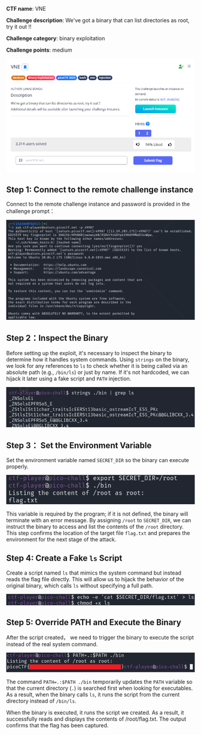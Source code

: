 **CTF name**: VNE

**Challenge description**: We've got a binary that can list directories as root, try it out !!

**Challenge category**: binary exploitation

**Challenge points**: medium

![Image 1](description.png)

## Step 1: Connect to the remote challenge instance

Connect to the remote challenge instance and password is provided in the challenge prompt：

![Image 2](1.png)

## Step 2：Inspect the Binary

Before setting up the exploit, it's necessary to inspect the binary to determine how it handles system commands. Using `strings` on the binary, we look for any references to `ls` to check whether it is being called via an absolute path (e.g., `/bin/ls`) or just by name. If it's not hardcoded, we can hijack it later using a fake script and `PATH` injection.

![Image 3](2.1.png)

## Step 3： Set the Environment Variable

Set the environment variable named `SECRET_DIR` so the binary can execute properly.

![Image 4](2.png)

This variable is required by the program; if it is not defined, the binary will terminate with an error message. By assigning `/root` to `SECRET_DIR`, we can instruct the binary to access and list the contents of the `/root` directory. This step confirms the location of the target file `flag.txt` and prepares the environment for the next stage of the attack.

## Step 4: Create a Fake `ls` Script

Create a script named `ls` that mimics the system command but instead reads the flag file directly. This will allow us to hijack the behavior of the original binary, which calls `ls` without specifying a full path.

![Image 5](3.png)

## Step 5: Override PATH and Execute the Binary

After the script created， we need to trigger the binary to execute the script instead of the real system command. 

![Image 6](4.png)

The command `PATH=.:$PATH ./bin` temporarily updates the `PATH` variable so that the current directory (`.`) is searched first when looking for executables. As a result, when the binary calls `ls`, it runs the script from the current directory instead of `/bin/ls`.

When the binary is executed, it runs the script we created. As a result, it successfully reads and displays the contents of /root/flag.txt. The output confirms that the flag has been captured.
